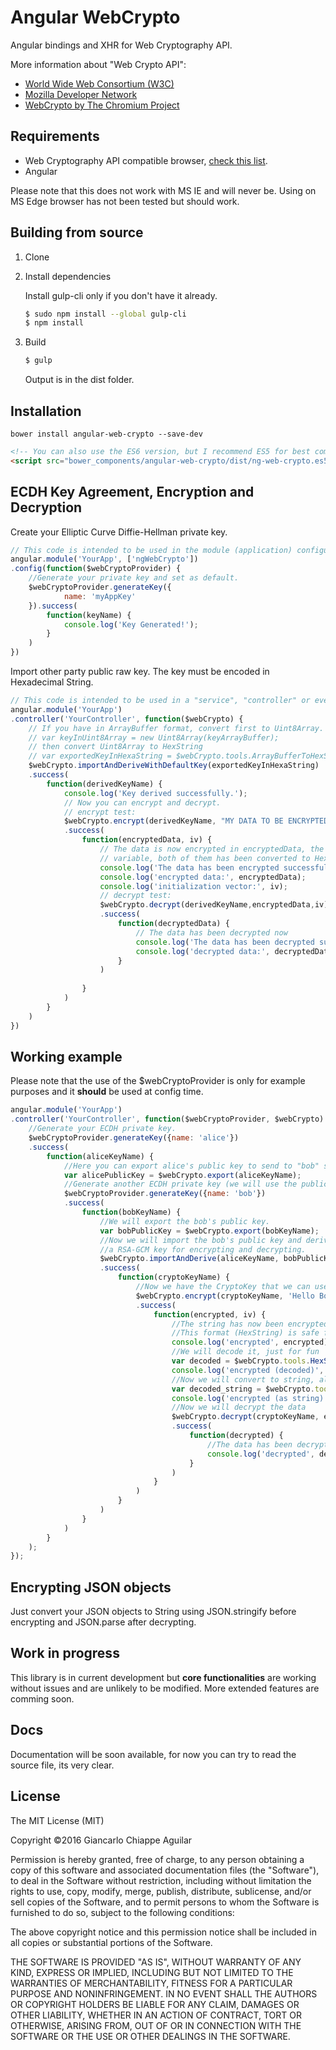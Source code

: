 # Angular WebCrypto

Angular bindings and XHR for Web Cryptography API.

More information about "Web Crypto API":

- [World Wide Web Consortium (W3C)](https://www.w3.org/TR/WebCryptoAPI/)
- [Mozilla Developer Network](https://developer.mozilla.org/en-US/docs/Web/API/Web_Crypto_API)
- [WebCrypto by The Chromium Project](https://www.chromium.org/blink/webcrypto)


## Requirements

- Web Cryptography API compatible browser, [check this list](http://caniuse.com/#feat=cryptography).
- Angular

Please note that this does not work with MS IE and will never be. 
Using on MS Edge browser has not been tested but should work.

## Building from source

1. Clone
2. Install dependencies
    
    Install gulp-cli only if you don't have it already.
    ```bash
    $ sudo npm install --global gulp-cli
    $ npm install
    ```
3. Build
    ```bash
    $ gulp
    ```

    Output is in the dist folder.

## Installation

```
bower install angular-web-crypto --save-dev
```

```html
<!-- You can also use the ES6 version, but I recommend ES5 for best compatibility. -->
<script src="bower_components/angular-web-crypto/dist/ng-web-crypto.es5.min.js"></script>
```

## ECDH Key Agreement, Encryption and Decryption

Create your Elliptic Curve Diffie-Hellman private key.

```javascript
// This code is intended to be used in the module (application) configuration.
angular.module('YourApp', ['ngWebCrypto'])
.config(function($webCryptoProvider) {
    //Generate your private key and set as default.
    $webCryptoProvider.generateKey({
            name: 'myAppKey'
    }).success(
        function(keyName) {
            console.log('Key Generated!');
        }
    )
})
```

Import other party public raw key. The key must be encoded in Hexadecimal String. 

```javascript
// This code is intended to be used in a "service", "controller" or even a "directive".
angular.module('YourApp')
.controller('YourController', function($webCrypto) {
    // If you have in ArrayBuffer format, convert first to Uint8Array.
    // var keyInUint8Array = new Uint8Array(keyArrayBuffer);
    // then convert Uint8Array to HexString
    // var exportedKeyInHexaString = $webCrypto.tools.ArrayBufferToHexString(keyInUint8Array);
    $webCrypto.importAndDeriveWithDefaultKey(exportedKeyInHexaString)
    .success(
        function(derivedKeyName) {
            console.log('Key derived successfully.');
            // Now you can encrypt and decrypt.
            // encrypt test:
            $webCrypto.encrypt(derivedKeyName, "MY DATA TO BE ENCRYPTED")
            .success(
                function(encryptedData, iv) {
                    // The data is now encrypted in encryptedData, the IV has been stored in the IV
                    // variable, both of them has been converted to HexString for easy transport.
                    console.log('The data has been encrypted successfully.');
                    console.log('encrypted data:', encryptedData);
                    console.log('initialization vector:', iv);
                    // decrypt test:
                    $webCrypto.decrypt(derivedKeyName,encryptedData,iv)
                    .success(
                        function(decryptedData) {
                            // The data has been decrypted now
                            console.log('The data has been decrypted successfully.');
                            console.log('decrypted data:', decryptedData);
                        }
                    )
                    
                }
            )
        }
    )
})
```

## Working example

Please note that the use of the $webCryptoProvider is only for
example purposes and it **should** be used at config time.

```javascript
angular.module('YourApp')
.controller('YourController', function($webCryptoProvider, $webCrypto) {
    //Generate your ECDH private key.
    $webCryptoProvider.generateKey({name: 'alice'})
    .success(
        function(aliceKeyName) {
            //Here you can export alice's public key to send to "bob" so he can also agree the keys.
            var alicePublicKey = $webCrypto.export(aliceKeyName);
            //Generate another ECDH private key (we will use the public part of this one)
            $webCryptoProvider.generateKey({name: 'bob'})
            .success(
                function(bobKeyName) {
                    //We will export the bob's public key.
                    var bobPublicKey = $webCrypto.export(bobKeyName);
                    //Now we will import the bob's public key and derive with alice's to generate
                    //a RSA-GCM key for encrypting and decrypting.
                    $webCrypto.importAndDerive(aliceKeyName, bobPublicKey)
                    .success(
                        function(cryptoKeyName) {
                            //Now we have the CryptoKey that we can use to encrypt and decrypt data.
                            $webCrypto.encrypt(cryptoKeyName, 'Hello Bob, how you doing?')
                            .success(
                                function(encrypted, iv) {
                                    //The string has now been encrypted, we will show this to the console.
                                    //This format (HexString) is safe for XHR and plain text.
                                    console.log('encrypted', encrypted);
                                    //We will decode it, just for fun
                                    var decoded = $webCrypto.tools.HexStringToArrayBuffer(encrypted);
                                    console.log('encrypted (decoded)', decoded);
                                    //Now we will convert to string, also just for fun
                                    var decoded_string = $webCrypto.tools.ArrayBufferToString(decoded);
                                    console.log('encrypted (as string)', decoded_string);
                                    //Now we will decrypt the data
                                    $webCrypto.decrypt(cryptoKeyName, encrypted, iv)
                                    .success(
                                        function(decrypted) {
                                            //The data has been decrypted and converted to string
                                            console.log('decrypted', decrypted);
                                        }
                                    )
                                }
                            )
                        }
                    )
                }
            )
        }
    );
});    
```

## Encrypting JSON objects

Just convert your JSON objects to String using JSON.stringify before encrypting and JSON.parse after decrypting.

## Work in progress

This library is in current development but **core functionalities** are working without issues and are unlikely to be modified. More extended features are comming soon.

## Docs

Documentation will be soon available, for now you can try to read the source file, its very clear.

## License

The MIT License (MIT)

Copyright ©2016 Giancarlo Chiappe Aguilar

Permission is hereby granted, free of charge, to any person obtaining a copy of this software and associated documentation files (the "Software"), to deal in the Software without restriction, including without limitation the rights to use, copy, modify, merge, publish, distribute, sublicense, and/or sell copies of the Software, and to permit persons to whom the Software is furnished to do so, subject to the following conditions:

The above copyright notice and this permission notice shall be included in all copies or substantial portions of the Software.

THE SOFTWARE IS PROVIDED "AS IS", WITHOUT WARRANTY OF ANY KIND, EXPRESS OR IMPLIED, INCLUDING BUT NOT LIMITED TO THE WARRANTIES OF MERCHANTABILITY, FITNESS FOR A PARTICULAR PURPOSE AND NONINFRINGEMENT. IN NO EVENT SHALL THE AUTHORS OR COPYRIGHT HOLDERS BE LIABLE FOR ANY CLAIM, DAMAGES OR OTHER LIABILITY, WHETHER IN AN ACTION OF CONTRACT, TORT OR OTHERWISE, ARISING FROM, OUT OF OR IN CONNECTION WITH THE SOFTWARE OR THE USE OR OTHER DEALINGS IN THE SOFTWARE.